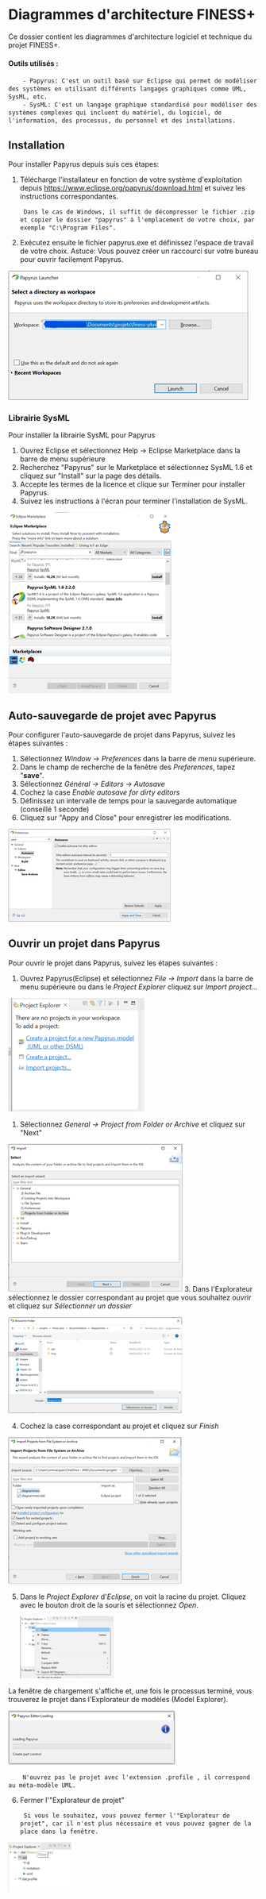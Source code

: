 # Diagrammes d'architecture FINESS+

Ce dossier contient les diagrammes d'architecture logiciel et technique du projet FINESS+.

#### Outils utilisés :

        - Papyrus: C'est un outil basé sur Eclipse qui permet de modéliser des systèmes en utilisant différents langages graphiques comme UML, SysML, etc.
        - SysML: C'est un langage graphique standardisé pour modéliser des systèmes complexes qui incluent du matériel, du logiciel, de l'information, des processus, du personnel et des installations.

## Installation
Pour installer Papyrus depuis  suis ces étapes:
1. Télécharge l'installateur en fonction de votre système d'exploitation depuis https://www.eclipse.org/papyrus/download.html 
et suivez les instructions correspondantes. 

        Dans le cas de Windows, il suffit de décompresser le fichier .zip et copier le dossier "papyrus" à l'emplacement de votre choix, par exemple "C:\Program Files".

2. Exécutez ensuite le fichier papyrus.exe et définissez l'espace de travail de votre choix. 
        Astuce: Vous pouvez créer un raccourci sur votre bureau pour ouvrir facilement Papyrus.

![Papyrus Launcher](img/launcher.png?raw=true "définissez l'espace de travail")

### Librairie SysML

Pour installer la librairie SysML pour Papyrus 

1. Ouvrez Eclipse et sélectionnez Help -> Eclipse Marketplace dans la barre de menu supérieure 
2. Recherchez "Papyrus" sur le Marketplace et sélectionnez SysML 1.6 et cliquez sur "Install" sur la page des détails. 
3. Accepte les termes de la licence et clique sur Terminer pour installer Papyrus.
4. Suivez les instructions à l'écran pour terminer l'installation de SysML.

![Librairie SysML](img/marketplace.png?raw=true "définissez l'espace de travail")

## Auto-sauvegarde de projet avec Papyrus
Pour configurer l'auto-sauvegarde de projet dans Papyrus, suivez les étapes suivantes :

1. Sélectionnez *Window -> Preferences* dans la barre de menu supérieure. 
2. Dans le champ de recherche de la fenêtre des *Preferences*, tapez "**save**".
3. Sélectionnez *Général -> Editors -> Autosave*
4. Cochez la case *Enable autosave for dirty editors* 
5. Définissez un intervalle de temps pour la sauvegarde automatique (conseillé 1 seconde)
6. Cliquez sur "Appy and Close" pour enregistrer les modifications.
   
![Auto-sauvegarde](img/autosave.png?raw=true "Auto-sauvegarde de projet")

## Ouvrir un projet dans Papyrus

Pour ouvrir le projet dans Papyrus, suivez les étapes suivantes :



1. Ouvrez Papyrus(Eclipse) et sélectionnez *File -> Import* dans la barre de menu supérieure ou dans le *Project Explorer* cliquez sur *Import project...*

![](img/import.png?raw=true "")

1. Sélectionnez *General -> Project from Folder or Archive* et cliquez sur "Next"

![](img/import_wizard.png?raw=true "")
3. Dans l'Explorateur sélectionnez le dossier correspondant au projet que vous souhaitez ouvrir et cliquez sur *Sélectionner un dossier*

![](img/import_browse_folder.png?raw=true "")

4. Cochez la case correspondant au projet et cliquez sur *Finish* 

![](img/import_from_file_system.png?raw=true "")

5. Dans le *Project Explorer*  d'*Eclipse*, on voit la racine du projet. Cliquez avec le bouton droit de la souris et sélectionnez *Open*. 
   
   ![](img/import_open_model.png?raw=true "")

La fenêtre de chargement s'affiche et, une fois le processus terminé, vous trouverez le projet dans l'Explorateur de modèles (Model Explorer).

![](img/import_project_loading.png?raw=true "")

        N'ouvrez pas le projet avec l'extension .profile , il correspond au méta-modèle UML.

6. Fermer l'"Explorateur de projet"
   
        Si vous le souhaitez, vous pouvez fermer l'"Explorateur de projet", car il n'est plus nécessaire et vous pouvez gagner de la place dans la fenêtre. 
        
![](img/import_close_project_explorer.png?raw=true "")


